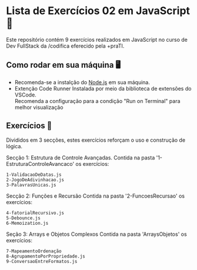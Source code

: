 # Lista de Exercícios 02 em JavaScript 📒

Este repositório contém 9 exercícios realizados em JavaScript no curso de Dev FullStack da /codifica eferecido pela +praTI.

## Como rodar em sua máquina 🖥
- Recomenda-se a instalção do [Node.js](https://nodejs.org/pt) em sua máquina.
- Extenção Code Runner
Instalada por meio da biblioteca de extensões do VSCode.<br>
Recomenda a configuração para a condição "Run on Terminal" para melhor visualização<br>
 
## Exercícios 📝
Divididos em 3 secções, estes exercícios reforçam o uso e construção de lógica.

Secção 1: Estrutura de Controle Avançadas.
    Contida na pasta '1-EstruturaControleAvancaco' os exercícios:

    1-ValidacaoDeDatas.js
    2-JogoDeAdivinhacao.js
    3-PalavrasUnicas.js

Secção 2: Funções e Recursão
    Contida na pasta '2-FuncoesRecursao' os exercícios:

    4-fatorialRecursivo.js
    5-Debounce.js
    6-Memoization.js

Seção 3: Arrays e Objetos Complexos
    Contida na pasta 'ArraysObjetos' os exercícios:

    7-MapeamentoOrdenação
    8-AgrupamentoPorPropriedade.js
    9-ConversaoEntreFormatos.js